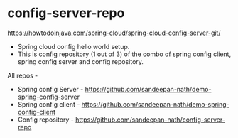 # config-server-repo

https://howtodoinjava.com/spring-cloud/spring-cloud-config-server-git/

- Spring cloud config hello world setup.
- This is config repository (1 out of 3) of the combo of spring config client, spring config server and config repository.

All repos - 

- Spring config Server - https://github.com/sandeepan-nath/demo-spring-config-server
- Spring config client - https://github.com/sandeepan-nath/demo-spring-config-client
- Config repository - https://github.com/sandeepan-nath/config-server-repo
